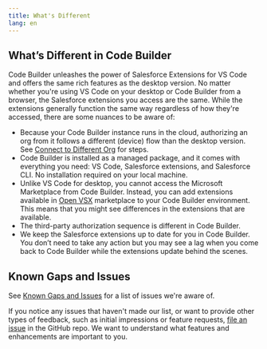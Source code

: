 ```yaml
---
title: What's Different
lang: en
---
```


## What’s Different in Code Builder

Code Builder unleashes the power of Salesforce Extensions for VS Code and offers the same rich features as the desktop version. No matter whether you're using VS Code on your desktop or Code Builder from a browser, the Salesforce extensions you access are the same. While the extensions generally function the same way regardless of how they're accessed, there are some nuances to be aware of:

- Because your Code Builder instance runs in the cloud, authorizing an org from it follows a different (device) flow than the desktop version. See [Connect to Different Org](https://developer.salesforce.com/tools/vscode/en/codebuilder/cb-start/#connect-to-a-different-org) for steps.
- Code Builder is installed as a managed package, and it comes with everything you need: VS Code, Salesforce extensions, and Salesforce CLI. No installation required on your local machine.
- Unlike VS Code for desktop, you cannot access the Microsoft Marketplace from Code Builder. Instead, you can add extensions available in [Open VSX](https://open-vsx.org/) marketplace to your Code Builder environment. This means that you might see differences in the extensions that are available.
- The third-party authorization sequence is different in Code Builder.
- We keep the Salesforce extensions up to date for you in Code Builder. You don’t need to take any action but you may see a lag when you come back to Code Builder while the extensions update behind the scenes.

## Known Gaps and Issues

See [Known Gaps and Issues](https://github.com/forcedotcom/try-code-builder-feedback/wiki/Known-Gaps-and-Issues) for a list of issues we're aware of.

If you notice any issues that haven't made our list, or want to provide other types of feedback, such as initial impressions or feature requests, [file an issue](https://github.com/forcedotcom/try-code-builder-feedback/issues) in the GitHub repo. We want to understand what features and enhancements are important to you.

